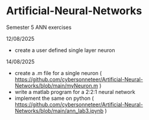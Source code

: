 # Artificial-Neural-Networks
Semester 5 ANN exercises

12/08/2025
  - create a user defined single layer neuron

14/08/2025
  - create a .m file for a single neuron ( https://github.com/cybersonneteer/Artificial-Neural-Networks/blob/main/myNeuron.m )
  - write a matlab program for a 2:2:1 neural network
  - implement the same on python ( https://github.com/cybersonneteer/Artificial-Neural-Networks/blob/main/ann_lab3.ipynb )
    
